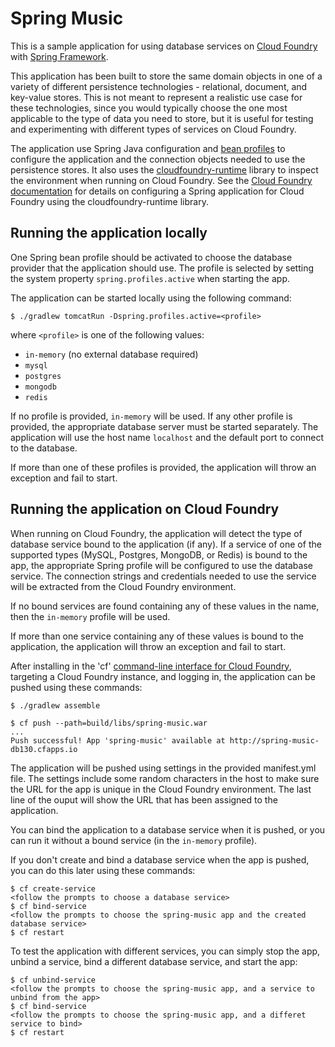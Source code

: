 Spring Music
============

This is a sample application for using database services on [Cloud Foundry](http://cloudfoundry.com)
with [Spring Framework](http://www.springframework.org).

This application has been built to store the same domain objects in one of a variety of different persistence technologies - relational, document, and key-value stores. This is not meant to represent a realistic use case for these technologies, since you would typically choose the one most applicable to the type of data you need to store, but it is useful for testing and experimenting with different types of services on Cloud Foundry. 

The application use Spring Java configuration and [bean profiles](http://static.springsource.org/spring/docs/current/spring-framework-reference/html/new-in-3.1.html#new-in-3.1-bean-definition-profiles) to configure the application and the connection objects needed to use the persistence stores. It also uses the [cloudfoundry-runtime](https://github.com/cloudfoundry/vcap-java/tree/master/cloudfoundry-runtime) library to inspect the environment when running on Cloud Foundry. See the [Cloud Foundry documentation](http://docs.cloudfoundry.com/docs/using/services/spring-service-bindings.html) for details on configuring a Spring application for Cloud Foundry using the cloudfoundry-runtime library.

## Running the application locally

One Spring bean profile should be activated to choose the database provider that the application should use. The profile is selected by setting the system property `spring.profiles.active` when starting the app.

The application can be started locally using the following command:

~~~
$ ./gradlew tomcatRun -Dspring.profiles.active=<profile>
~~~

where `<profile>` is one of the following values:

* `in-memory` (no external database required)
* `mysql`
* `postgres`
* `mongodb`
* `redis`

If no profile is provided, `in-memory` will be used. If any other profile is provided, the appropriate database server
must be started separately. The application will use the host name `localhost` and the default port to connect to the database.

If more than one of these profiles is provided, the application will throw an exception and fail to start.

## Running the application on Cloud Foundry

When running on Cloud Foundry, the application will detect the type of database service bound to the application
(if any). If a service of one of the supported types (MySQL, Postgres, MongoDB, or Redis) is bound to the app, the
appropriate Spring profile will be configured to use the database service. The connection strings and credentials
needed to use the service will be extracted from the Cloud Foundry environment.

If no bound services are found containing any of these values in the name, then the `in-memory` profile will be used.

If more than one service containing any of these values is bound to the application, the application will throw an
exception and fail to start.

After installing in the 'cf' [command-line interface for Cloud Foundry](http://docs.cloudfoundry.com/docs/using/managing-apps/cf/),
targeting a Cloud Foundry instance, and logging in, the application can be pushed using these commands:

~~~
$ ./gradlew assemble

$ cf push --path=build/libs/spring-music.war
...
Push successful! App 'spring-music' available at http://spring-music-db130.cfapps.io
~~~

The application will be pushed using settings in the provided manifest.yml file. The settings include some random 
characters in the host to make sure the URL for the app is unique in the Cloud Foundry environment. The last line of the ouput will
show the URL that has been assigned to the application. 

You can bind the application to a database service when it is pushed, or you can run it without a bound service (in
the `in-memory` profile).

If you don't create and bind a database service when the app is pushed, you can do this later using these commands:

~~~
$ cf create-service
<follow the prompts to choose a database service>
$ cf bind-service
<follow the prompts to choose the spring-music app and the created database service>
$ cf restart
~~~

To test the application with different services, you can simply stop the app, unbind a service, bind a different
database service, and start the app:

~~~
$ cf unbind-service
<follow the prompts to choose the spring-music app, and a service to unbind from the app>
$ cf bind-service
<follow the prompts to choose the spring-music app, and a differet service to bind>
$ cf restart
~~~
